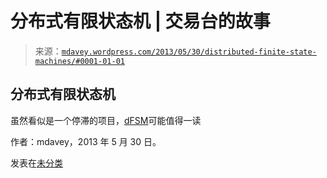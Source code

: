 <!--yml

分类：未分类

日期：2024 年 5 月 18 日 06:24:26

-->

# 分布式有限状态机 | 交易台的故事

> 来源：[`mdavey.wordpress.com/2013/05/30/distributed-finite-state-machines/#0001-01-01`](https://mdavey.wordpress.com/2013/05/30/distributed-finite-state-machines/#0001-01-01)

## 分布式有限状态机

虽然看似是一个停滞的项目，[dFSM](http://dfsm.sourceforge.net/)可能值得一读

作者：mdavey，2013 年 5 月 30 日。

发表在[未分类](https://mdavey.wordpress.com/category/uncategorized/)
